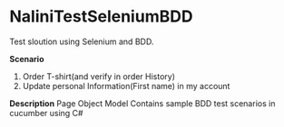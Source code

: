 # NaliniTestSeleniumBDD
Test sloution using Selenium and BDD.

**Scenario**
1. Order T-shirt(and verify in order History)
2. Update personal Information(First name) in my account

**Description**
Page Object Model Contains sample BDD test scenarios in cucumber using C# 
